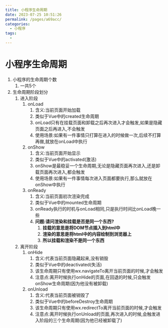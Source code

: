 ```yaml
---
title: 小程序生命周期
date: 2023-07-25 10:51:26
permalink: /pages/a69acc/
categories:
  - 小程序
tags:
  - 
---
```

# 小程序生命周期

1. 小程序的生命周期个数
   1. 一共5个
2. 生命周期阶段划分
   1. 进入阶段
      1. onLoad
         1. 含义:当前页面开始加载
         2. 类似于Vue中的created生命周期
         3. onLoad只有在挂载页面和卸载之后再次进入才会触发,如果是隐藏页面之后再进入,不会触发
         4. 使用场景:如果有一件事情只打算在进入的时候做一次,后续不打算再做,就放在onLoad中执行
      2. onShow
         1. 含义:当前页面开始显示
         2. 类似于Vue中的activated(激活)
         3. onShow是最稳妥一个生命周期,无论是隐藏页面再次进入,还是卸载页面再次进入,都会触发
         4. 使用场景:如果有一件事情每次进入页面都要执行,那么就放在onShow中执行
      3. onReady
         1. 含义:当前页面初次渲染完成
         2. 类似于Vue中的mounted生命周期
         3. onReady执行的时机与onLoad相同,只是执行时间比onLoad晚一些
         4. **问题:请问渲染和挂载是否是同一个东西?**
            1. **挂载的意思是将DOM节点插入到html中**
            2. **渲染的意思是将html中的内容绘制到浏览器上**
            3. **所以挂载和渲染不是同一个东西**
   2. 离开阶段
      1. onHide
         1. 含义:代表当前页面隐藏起来,没有销毁
         2. 类似于Vue中的deactivated(失活)
         3. 该生命周期只有使用wx.navigateTo离开当前页面的时候,才会触发
         4. 注意点:离开时候执行onHide的页面,在回退的时候,只会触发onShow生命周期(因为他没有被卸载)
      2. onUnload
         1. 含义:代表当前页面被销毁了
         2. 类似于Vue中的beforeDestroy生命周期
         3. 该生命周期只有使用wx.redirectTo离开当前页面的时候,才会触发
         4. 注意点:离开时候执行onUnload的页面,再次进入的时候,会触发进入阶段的三个生命周期(因为他已经被卸载了)